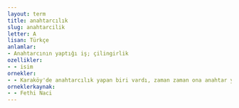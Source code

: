 ```yaml
---
layout: term
title: anahtarcılık
slug: anahtarcilik
letter: A
lisan: Türkçe
anlamlar:
- Anahtarcının yaptığı iş; çilingirlik
ozellikler:
- - isim
ornekler:
- - Karaköy'de anahtarcılık yapan biri vardı, zaman zaman ona anahtar yaptırmıştım.
orneklerkaynak:
- - Fethi Naci
---
```

